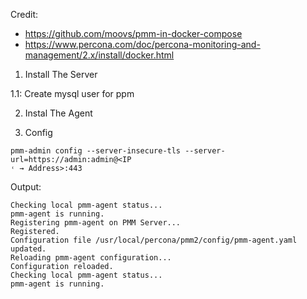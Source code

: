 Credit:
- https://github.com/moovs/pmm-in-docker-compose
- https://www.percona.com/doc/percona-monitoring-and-management/2.x/install/docker.html


1. Install The Server

1.1: Create mysql user for ppm


2. Instal The Agent

3. Config
```
pmm-admin config --server-insecure-tls --server-url=https://admin:admin@<IP
˓ → Address>:443
```

Output:
```
Checking local pmm-agent status...
pmm-agent is running.
Registering pmm-agent on PMM Server...
Registered.
Configuration file /usr/local/percona/pmm2/config/pmm-agent.yaml updated.
Reloading pmm-agent configuration...
Configuration reloaded.
Checking local pmm-agent status...
pmm-agent is running.
```

